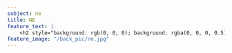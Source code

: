 ```yaml
---
subject: ne
title: NE
feature_text: |
    <h2 style="background: rgb(0, 0, 0); background: rgba(0, 0, 0, 0.5); color: #f1f1f1; padding: 10px;">NE</h2>
feature_image: "/back_pic/ne.jpg"
---
```

